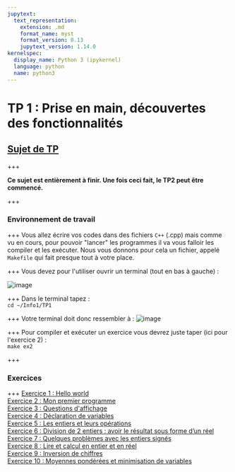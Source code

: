 ```yaml
---
jupytext:
  text_representation:
    extension: .md
    format_name: myst
    format_version: 0.13
    jupytext_version: 1.14.0
kernelspec:
  display_name: Python 3 (ipykernel)
  language: python
  name: python3
---
```


# TP 1 : Prise en main, découvertes des fonctionnalités

## <a href="TP1.pdf">Sujet de TP</a>


+++

**Ce sujet est entièrement à finir. Une fois ceci fait, le TP2 peut être commencé.**

+++

### Environnement de travail

+++
Vous allez écrire vos codes dans des fichiers `C++` (.cpp) mais comme vu en cours, pour pouvoir "lancer" les programmes il va vous falloir les compiler et les exécuter. 
Nous vous donnons pour cela un fichier, appelé `Makefile` qui fait presque tout à votre place. 

+++
Vous devez pour l'utiliser ouvrir un terminal (tout en bas à gauche) : 

![image](images/Terminal.png)

+++
Dans le terminal tapez :  
`cd ~/Info1/TP1`

+++
Votre terminal doit donc ressembler à :
![image](images/Terminal2.png)  

+++
Pour compiler et exécuter un exercice vous devrez juste taper (ici pour l'exercice 2) :  
`make ex2`
	
+++

### Exercices

+++
[Exercice 1 : Hello world](ex1.cpp)  
[Exercice 2 : Mon premier programme](ex2.cpp)  
[Exercice 3 : Questions d'affichage](ex3.cpp)  
[Exercice 4 : Déclaration de variables](ex4.cpp)  
[Exercice 5 : Les entiers et leurs opérations](ex5.cpp)  
[Exercice 6 : Division de 2 entiers : avoir le résultat sous forme d’un réel](ex6.cpp)  
[Exercice 7 : Quelques problèmes avec les entiers signés](ex7.cpp)  
[Exercice 8 : Lire et calcul en entier et en réel](ex8.cpp)  
[Exercice 9 : Inversion de chiffres](ex9.cpp)  
[Exercice 10 : Moyennes pondérées et minimisation de variables](ex10.cpp)  


